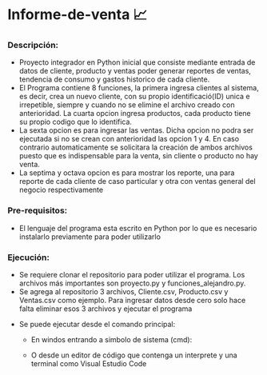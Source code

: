# Informe-de-venta 📈
### Descripción:
- Proyecto integrador en Python inicial que consiste mediante entrada de datos de cliente, producto y ventas poder generar reportes de ventas, tendencia de consumo y gastos historico de cada cliente.
- El Programa contiene 8 funciones, la primera ingresa clientes al sistema, es decir, crea un nuevo cliente, con su propio identificació(ID) unica e irrepetible, siempre y cuando no se elimine el archivo creado con anterioridad. La cuarta opcion ingresa productos, cada producto tiene su propio codigo que lo identifica.
- La sexta opcion es para ingresar las ventas. Dicha opcion no podra ser ejecutada si no se crean con anterioridad las opcion 1 y 4. En caso contrario automaticamente se solicitara la creación de ambos archivos puesto que es indispensable para la venta, sin cliente o producto no hay venta.
- La septima y octava opcion es para mostrar los reporte, una para reporte de cada cliente de caso particular y otra con ventas general del negocio respectivamente
### Pre-requisitos: 
- El lenguaje del programa esta escrito en Python por lo que es necesario instalarlo previamente para poder utilizarlo
### Ejecución:
- Se requiere clonar el repositorio para poder utilizar el programa. Los archivos más importantes son proyecto.py y funciones_alejandro.py. 
- Se agrega al repositorio 3 archivos, Cliente.csv, Producto.csv y Ventas.csv como ejemplo. Para ingresar datos desde cero solo hace falta eliminar esos 3 archivos y ejecutar el programa
* Se puede ejecutar desde el comando principal:
    * En windos entrando a simbolo de sistema (cmd):
    
    
    * O desde un editor de código que contenga un interprete y una terminal como Visual Estudio Code 
